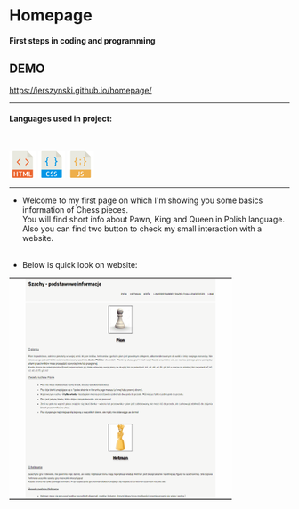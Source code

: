 # Homepage

#### First steps in coding and programming

## DEMO

https://jerszynski.github.io/homepage/

---

#### Languages used in project:

<br />

![html](images/html-icon.png) ![css](images/css-icon.png) ![js](images/js-icon.png)

---

- Welcome to my first page on which I'm showing you some basics information of Chess pieces. <br />
  You will find short info about Pawn, King and Queen in Polish language.<br />
  Also you can find two button to check my small interaction with a website.
  <br />
  <br />

- Below is quick look on website:<br />

<img src="images/Animation.gif" width="400" height="400">
